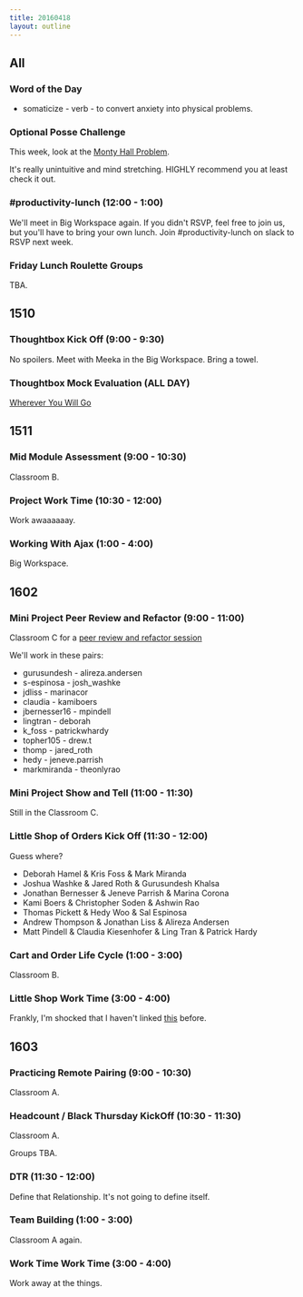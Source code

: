 ```yaml
---
title: 20160418
layout: outline
---
```


## All

### Word of the Day
* somaticize - verb - to convert anxiety into physical problems.

### Optional Posse Challenge

This week, look at the [Monty Hall Problem](https://github.com/turingschool/posse_challenges/tree/master/monty_hall).

It's really unintuitive and mind stretching. HIGHLY recommend you at least check it out.

### #productivity-lunch (12:00 - 1:00)

We'll meet in Big Workspace again. If you didn't RSVP, feel free to join us, but you'll have to bring your own lunch. Join #productivity-lunch on slack to RSVP next week.

### Friday Lunch Roulette Groups

TBA.


## 1510

### Thoughtbox Kick Off (9:00 - 9:30)

No spoilers. Meet with Meeka in the Big Workspace. Bring a towel.

### Thoughtbox Mock Evaluation (ALL DAY)

[Wherever You Will Go](https://www.youtube.com/watch?v=iAP9AF6DCu4)


## 1511

### Mid Module Assessment (9:00 - 10:30)

Classroom B.

### Project Work Time (10:30 - 12:00)

Work awaaaaaay.

### Working With Ajax (1:00 - 4:00)

Big Workspace.


## 1602

### Mini Project Peer Review and Refactor (9:00 - 11:00)

Classroom C for a [peer review and refactor session](https://github.com/turingschool/lesson_plans/blob/master/ruby_02-web_applications_with_ruby/rails_mini_project_review_and_refactor.md)

We'll work in these pairs:

* gurusundesh - alireza.andersen
* s-espinosa - josh_washke
* jdliss - marinacor
* claudia - kamiboers
* jbernesser16 - mpindell
* lingtran - deborah
* k_foss - patrickwhardy
* topher105 - drew.t
* thomp - jared_roth
* hedy - jeneve.parrish
* markmiranda - theonlyrao


### Mini Project Show and Tell (11:00 - 11:30)

Still in the Classroom C.

### Little Shop of Orders Kick Off (11:30 - 12:00)

Guess where?

* Deborah Hamel & Kris Foss & Mark Miranda
* Joshua Washke & Jared Roth & Gurusundesh Khalsa
* Jonathan Bernesser & Jeneve Parrish & Marina Corona 
* Kami Boers & Christopher Soden & Ashwin Rao
* Thomas Pickett & Hedy Woo & Sal Espinosa
* Andrew Thompson & Jonathan Liss & Alireza Andersen
* Matt Pindell & Claudia Kiesenhofer & Ling Tran & Patrick Hardy

### Cart and Order Life Cycle (1:00 - 3:00)

Classroom B.

### Little Shop Work Time (3:00 - 4:00)

Frankly, I'm shocked that I haven't linked [this](https://www.youtube.com/watch?v=1l9lN3wtMcA)
before.


## 1603

### Practicing Remote Pairing (9:00 - 10:30)

Classroom A.

### Headcount / Black Thursday KickOff (10:30 - 11:30)

Classroom A.

Groups TBA.

### DTR (11:30 - 12:00)

Define that Relationship. It's not going to define itself.

### Team Building (1:00 - 3:00)

Classroom A again.

### Work Time Work Time (3:00 - 4:00)

Work away at the things.
